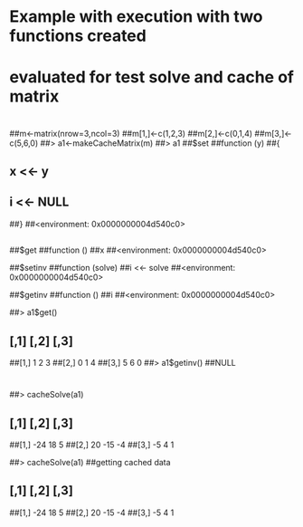 # Example with execution with two functions created 
# evaluated for test solve and cache of matrix
#
##m<-matrix(nrow=3,ncol=3)
##m[1,]<-c(1,2,3)
##m[2,]<-c(0,1,4)
##m[3,]<-c(5,6,0)
##> a1<-makeCacheMatrix(m)
##> a1
##$set
##function (y) 
##{
##    x <<- y
##    i <<- NULL
##}
##<environment: 0x0000000004d540c0>
##
##$get
##function () 
##x
##<environment: 0x0000000004d540c0>

##$setinv
##function (solve) 
##i <<- solve
##<environment: 0x0000000004d540c0>

##$getinv
##function () 
##i
##<environment: 0x0000000004d540c0>

##> a1$get()
##     [,1] [,2] [,3]
##[1,]    1    2    3
##[2,]    0    1    4
##[3,]    5    6    0
##> a1$getinv()
##NULL
#
##> cacheSolve(a1)
##     [,1] [,2] [,3]
##[1,]  -24   18    5
##[2,]   20  -15   -4
##[3,]   -5    4    1

##> cacheSolve(a1)
##getting cached data
##     [,1] [,2] [,3]
##[1,]  -24   18    5
##[2,]   20  -15   -4
##[3,]   -5    4    1
